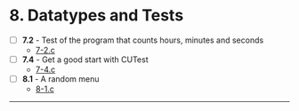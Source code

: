 # 8. Datatypes and Tests
- [ ] **7.2** - Test of the program that counts hours, minutes and seconds
    - [7-2.c](./7-2.c)
- [ ] **7.4** - Get a good start with CUTest
    - [7-4.c](./7-4.c)
- [ ] **8.1** - A random menu
    - [8-1.c](./8-1.c)
---